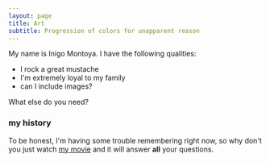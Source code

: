 ```yaml
---
layout: page
title: Art
subtitle: Progression of colors for unapparent reason
---
```


My name is Inigo Montoya. I have the following qualities:

- I rock a great mustache
- I'm extremely loyal to my family
- can I include images?

What else do you need?

### my history

To be honest, I'm having some trouble remembering right now, so why don't you just watch [my movie](http://en.wikipedia.org/wiki/The_Princess_Bride_%28film%29) and it will answer **all** your questions.
